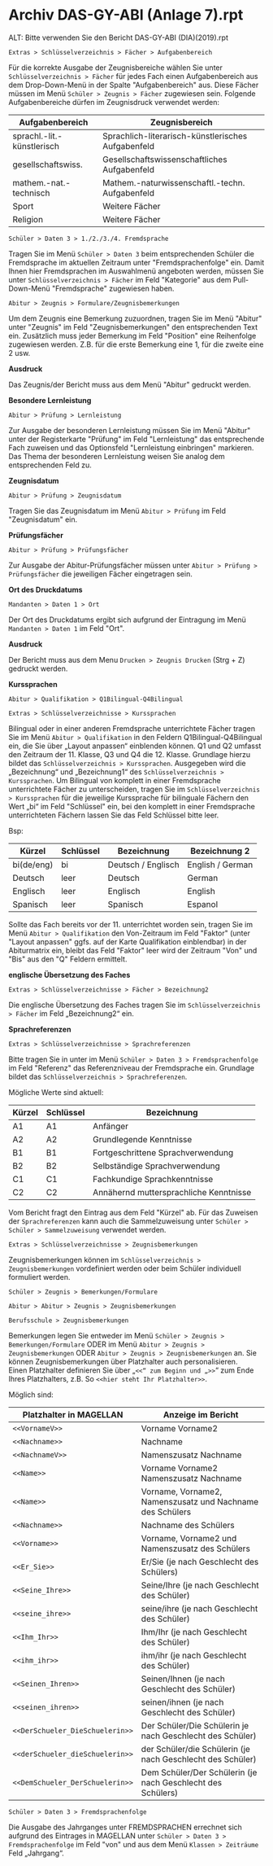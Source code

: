 # Archiv DAS-GY-ABI (Anlage 7).rpt

[6]:/assets/images/DAS/das06.png
[7]:/assets/images/DAS/das07.png
[8]:/assets/images/DAS/das08.png
[9]:/assets/images/DAS/das09.png
[10]:/assets/images/DAS/das10.png
[11]:/assets/images/DAS/das11.png
[12]:/assets/images/DAS/das12.png
[13]:/assets/images/DAS/das13.png
[14]:/assets/images/DAS/das14.png
[15]:/assets/images/DAS/das15.png
[16]:/assets/images/DAS/das16.png
[17]:/assets/images/DAS/das17.png
[18]:/assets/images/DAS/das18.png
[19]:/assets/images/DAS/das19.png
[20]:/assets/images/DAS/das20.png
[21]:/assets/images/DAS/das21.png
[22]:/assets/images/DAS/das22.png
[23]:/assets/images/DAS/das23.png
[24]:/assets/images/DAS/das24.png
[25]:/assets/images/DAS/das25.png
[26]:/assets/images/DAS/das26.png
[27]:/assets/images/DAS/das27.png
[28]:/assets/images/DAS/das28.png
[29]:/assets/images/DAS/das29.png
[30]:/assets/images/DAS/das30.png
[31]:/assets/images/DAS/das31.png
[32]:/assets/images/DAS/das32.png


ALT: Bitte verwenden Sie den Bericht DAS-GY-ABI (DIA)(2019).rpt

`Extras > Schlüsselverzeichnis > Fächer > Aufgabenbereich`

Für die korrekte Ausgabe der Zeugnisbereiche wählen Sie unter `Schlüsselverzeichnis > Fächer` für jedes Fach einen Aufgabenbereich aus dem Drop-Down-Menü in der Spalte "Aufgabenbereich" aus. Diese Fächer müssen im Menü `Schüler > Zeugnis > Fächer` zugewiesen sein. Folgende Aufgabenbereiche dürfen im Zeugnisdruck verwendet werden:

Aufgabenbereich|  Zeugnisbereich
--|--
sprachl.-lit.-künstlerisch | Sprachlich-literarisch-künstlerisches Aufgabenfeld
gesellschaftswiss. | Gesellschaftswissenschaftliches Aufgabenfeld
mathem.-nat.-technisch | Mathem.-naturwissenschaftl.-techn. Aufgabenfeld
Sport | Weitere Fächer
Religion | Weitere Fächer

`Schüler > Daten 3 > 1./2./3./4. Fremdsprache`

Tragen Sie im Menü `Schüler > Daten 3` beim entsprechenden Schüler die Fremdsprache im aktuellen Zeitraum unter "Fremdsprachenfolge" ein. Damit Ihnen hier Fremdsprachen im Auswahlmenü angeboten werden, müssen Sie unter `Schlüsselverzeichnis > Fächer` im Feld "Kategorie" aus dem Pull-Down-Menü "Fremdsprache" zugewiesen haben.

`Abitur > Zeugnis > Formulare/Zeugnisbemerkungen`

Um dem Zeugnis eine Bemerkung zuzuordnen, tragen Sie im Menü "Abitur" unter "Zeugnis" im Feld "Zeugnisbemerkungen" den entsprechenden Text ein. Zusätzlich muss jeder Bemerkung im Feld "Position" eine Reihenfolge zugewiesen werden. Z.B. für die erste Bemerkung eine 1, für die zweite eine 2 usw.

**Ausdruck**

Das Zeugnis/der Bericht muss aus dem Menü "Abitur" gedruckt werden.

**Besondere Lernleistung**

`Abitur > Prüfung > Lernleistung`

Zur Ausgabe der besonderen Lernleistung müssen Sie im Menü "Abitur" unter der Registerkarte "Prüfung" im Feld "Lernleistung" das entsprechende Fach zuweisen und das Optionsfeld "Lernleistung einbringen" markieren.
Das Thema der besonderen Lernleistung weisen Sie analog dem entsprechenden Feld zu. 

**Zeugnisdatum**

`Abitur > Prüfung > Zeugnisdatum`

Tragen Sie das Zeugnisdatum im Menü `Abitur > Prüfung` im Feld "Zeugnisdatum" ein.

**Prüfungsfächer**

`Abitur > Prüfung > Prüfungsfächer`

Zur Ausgabe der Abitur-Prüfungsfächer müssen unter `Abitur > Prüfung > Prüfungsfächer` die jeweiligen Fächer eingetragen sein.

**Ort des Druckdatums**

`Mandanten > Daten 1 > Ort`

Der Ort des Druckdatums ergibt sich aufgrund der Eintragung im Menü `Mandanten > Daten 1` im Feld "Ort".

**Ausdruck**

Der Bericht muss aus dem Menu `Drucken > Zeugnis Drucken` (Strg + Z) gedruckt werden.

**Kurssprachen**

`Abitur > Qualifikation > Q1Bilingual-Q4Bilingual`

`Extras > Schlüsselverzeichnisse > Kurssprachen`

Bilingual oder in einer anderen Fremdsprache unterrichtete Fächer tragen Sie im Menü `Abitur > Qualifikation` in den Feldern Q1Bilingual-Q4Bilingual ein, die Sie über „Layout anpassen“ einblenden können. Q1 und Q2 umfasst den Zeitraum der 11. Klasse, Q3 und Q4 die 12. Klasse. 
Grundlage hierzu bildet das `Schlüsselverzeichnis > Kurssprachen`.  Ausgegeben wird die „Bezeichnung“ und „Bezeichnung1“ des `Schlüsselverzeichnis > Kurssprachen`. 
Um Bilingual von komplett in einer Fremdsprache unterrichtete Fächer zu unterscheiden, tragen Sie im `Schlüsselverzeichnis > Kurssprachen` für die jeweilige Kurssprache für bilinguale Fächern den Wert „bi“ im Feld "Schlüssel" ein, bei den komplett in einer Fremdsprache unterrichteten Fächern lassen Sie das Feld Schlüssel bitte leer.

Bsp:

Kürzel | Schlüssel |  Bezeichnung | Bezeichnung 2
--|--|--|--
bi(de/eng) | bi | Deutsch / Englisch | English / German
Deutsch | leer | Deutsch | German
Englisch | leer | Englisch | English
Spanisch | leer | Spanisch | Espanol

Sollte das Fach bereits vor der 11. unterrichtet worden sein, tragen Sie im Menü `Abitur > Qualifikation` den Von-Zeitraum im Feld "Faktor" (unter "Layout anpassen" ggfs. auf der Karte Qualifikation einblendbar) in der Abiturmatrix ein, bleibt das Feld "Faktor" leer wird der Zeitraum "Von" und "Bis" aus den "Q" Feldern ermittelt.

**englische Übersetzung des Faches**

`Extras > Schlüsselverzeichnisse > Fächer > Bezeichnung2`

Die englische Übersetzung des Faches tragen Sie im `Schlüsselverzeichnis > Fächer` im Feld „Bezeichnung2“ ein.

**Sprachreferenzen**

`Extras > Schlüsselverzeichnisse > Sprachreferenzen`

Bitte tragen Sie in unter im Menü `Schüler > Daten 3 > Fremdsprachenfolge` im Feld "Referenz" das Referenzniveau der Fremdsprache ein. Grundlage bildet das `Schlüsselverzeichnis > Sprachreferenzen`.

Mögliche Werte sind aktuell:

Kürzel | Schlüssel | Bezeichnung
--|--|--
A1 | A1 | Anfänger
A2 | A2 | Grundlegende Kenntnisse
B1 | B1 | Fortgeschrittene Sprachverwendung
B2 | B2 | Selbständige Sprachverwendung
C1 | C1 | Fachkundige Sprachkenntnisse
C2 | C2 | Annähernd muttersprachliche Kenntnisse

Vom Bericht fragt den Eintrag aus dem Feld "Kürzel" ab. Für das Zuweisen der `Sprachreferenzen` kann auch die Sammelzuweisung unter `Schüler > Schüler > Sammelzuweisung` verwendet werden.

`Extras > Schlüsselverzeichnisse > Zeugnisbemerkungen`

Zeugnisbemerkungen können im `Schlüsselverzeichnis > Zeugnisbemerkungen` vordefiniert werden oder beim Schüler individuell formuliert werden.

`Schüler > Zeugnis > Bemerkungen/Formulare`

`Abitur > Abitur > Zeugnis > Zeugnisbemerkungen`

`Berufsschule > Zeugnisbemerkungen`

Bemerkungen legen Sie entweder im Menü `Schüler > Zeugnis > Bemerkungen/Formulare` ODER im Menü `Abitur > Zeugnis > Zeugnisbemerkungen` ODER `Abitur > Zeugnis > Zeugnisbemerkungen` an. Sie können Zeugnisbemerkungen über Platzhalter auch personalisieren.  
Einen Platzhalter definieren Sie über „`<<“ zum Beginn und „>>`“ zum Ende Ihres Platzhalters, z.B.  So `<<hier steht Ihr Platzhalter>>`.  

Möglich sind:

Platzhalter in MAGELLAN | Anzeige im Bericht
--|--
`<<VornameV>>` | Vorname Vorname2
`<<Nachname>>` | Nachname
`<<NachnameV>>` | Namenszusatz Nachname
`<<Name>>` | Vorname Vorname2 Namenszusatz Nachname
`<<Name>>` | Vorname, Vorname2, Namenszusatz und Nachname des Schülers
`<<Nachname>>`  |  Nachname des Schülers
`<<Vorname>>` |  Vorname, Vorname2 und Namenszusatz des Schülers
`<<Er_Sie>>` |  Er/Sie (je nach Geschlecht des Schülers)
`<<Seine_Ihre>>` | Seine/Ihre (je nach Geschlecht des Schüler)      
`<<seine_ihre>>` |  seine/ihre (je nach Geschlecht des Schüler)  
`<<Ihm_Ihr>>` |  Ihm/Ihr (je nach Geschlecht des Schüler)  
`<<ihm_ihr>>` |  ihm/ihr (je nach Geschlecht des Schüler)  
`<<Seinen_Ihren>>` |  Seinen/Ihnen (je nach Geschlecht des Schüler)  
`<<seinen_ihren>>` |  seinen/ihnen (je nach Geschlecht des Schüler)  
`<<DerSchueler_DieSchuelerin>>` |  Der Schüler/Die Schülerin je nach Geschlecht des Schüler)  
`<<derSchueler_dieSchuelerin>>`  | der Schüler/die Schülerin  (je nach Geschlecht des Schüler)  
`<<DemSchueler_DerSchuelerin>>`  |  Dem Schüler/Der Schülerin (je nach Geschlecht des Schülers)

`Schüler > Daten 3 > Fremdsprachenfolge`

Die Ausgabe des Jahrganges unter FREMDSPRACHEN errechnet sich aufgrund des Eintrages in MAGELLAN unter `Schüler > Daten 3 > Fremdsprachenfolge` im Feld "von" und aus dem Menü `Klassen > Zeiträume` Feld „Jahrgang“.

